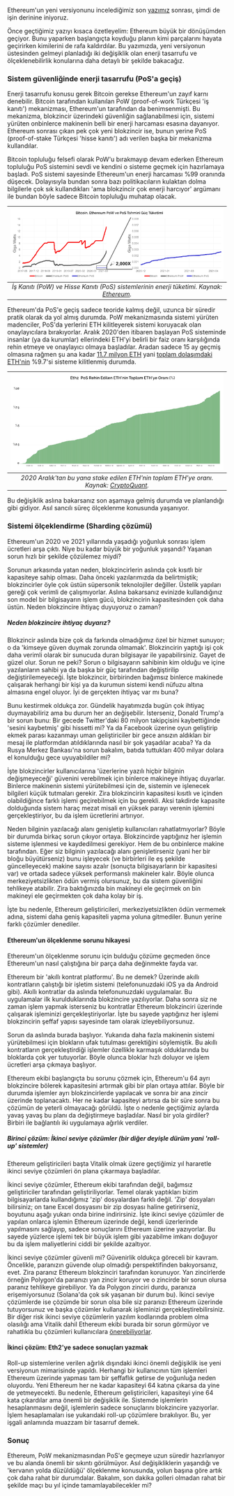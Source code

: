 Ethereum'un yeni versiyonunu incelediğimiz son [yazımız](/genel/2022/04/20/yeni-ethereumu-beklerken.html) sonrası, şimdi de işin derinine iniyoruz.

Önce geçtiğimiz yazıyı kısaca özetleyelim: Ethereum büyük bir dönüşümden geçiyor. Bunu yaparken başlangıçta koyduğu planın kimi parçalarını hayata geçirirken kimilerini de rafa kaldırdılar. Bu yazımızda, yeni versiyonun üstesinden gelmeyi planladığı iki değişiklik olan enerji tasarrufu ve ölçeklenebilirlik konularına daha detaylı bir şekilde bakacağız. 

### Sistem güvenliğinde enerji tasarrufu (PoS'a geçiş)
Enerji tasarrufu konusu gerek Bitcoin gerekse Ethereum'un zayıf karnı denebilir. Bitcoin tarafından kullanılan PoW (proof-of-work Türkçesi 'iş kanıtı') mekanizması, Ethereum'un tarafından da benimsenmişti. Bu mekanizma, blokzincir üzerindeki güvenliğin sağlanabilmesi için, sistemi yürüten onbinlerce makinenin belli bir enerji harcaması esasına dayanıyor. Ethereum sonrası çıkan pek çok yeni blokzincir ise, bunun yerine PoS (proof-of-stake Türkçesi 'hisse kanıtı') adı verilen başka bir mekanizma kullandılar. 

Bitcoin topluluğu felsefi olarak PoW'u bırakmayıp devam ederken Ethereum topluluğu PoS sistemini sevdi ve kendini o sisteme geçmek için hazırlamaya başladı. PoS sistemi sayesinde Ethereum'un enerji harcaması %99 oranında düşecek. Dolayısıyla bundan sonra bazı politikacıların kulaktan dolma bilgilerle çok sık kullandıkları 'ama blokzincir çok enerji harcıyor' argümanı ile bundan böyle sadece Bitcoin topluluğu muhatap olacak. 

| ![Pow_Pos_consumption](/assets/ethereum_power_consumption_v3_800.png)|
|:--:| 
| *İş Kanıtı (PoW) ve Hisse Kanıtı (PoS) sistemlerinin enerji tüketimi. Kaynak: [Ethereum](https://blog.ethereum.org/2021/05/18/country-power-no-more/).*|


Ethereum'da PoS'e geçiş sadece teoride kalmış değil, uzunca bir süredir pratik olarak da yol almış durumda. PoW mekanizmasında sistemi yürüten madenciler, PoS'da yerlerini ETH kilitleyerek sistemi koruyacak olan onaylayıcılara bırakıyorlar. Aralık 2020'den itibaren başlayan PoS sisteminde insanlar (ya da kurumlar) ellerindeki ETH'yi belirli bir faiz oranı karşılığında rehin etmeye ve onaylayıcı olmaya başladılar. Aradan sadece 15 ay geçmiş olmasına rağmen şu ana kadar [11.7 milyon ETH](https://beaconcha.in/) yani [toplam dolaşımdaki ETH'nin](https://etherscan.io/stat/supply) %9.7'si sisteme kilitlenmiş durumda. 

| ![total_staked_ETH](/assets/Ethereum_ETH_2_0_Staking_Rate_800.png)|
|:--:| 
| *2020 Aralık'tan bu yana stake edilen ETH'nin toplam ETH'ye oranı. Kaynak: [CryptoQuant](https://cryptoquant.com/asset/eth/chart/eth2/eth-20-staking-rate-percent?window=DAY&sma=0&ema=0&priceScale=linear&metricScale=linear&chartStyle=column).*|

Bu değişiklik aslına bakarsanız son aşamaya gelmiş durumda ve planlandığı gibi gidiyor. Asıl sancılı süreç ölçeklenme konusunda yaşanıyor.  

### Sistemi ölçeklendirme (Sharding çözümü)
Ethereum'un 2020 ve 2021 yıllarında yaşadığı yoğunluk sonrası işlem ücretleri arşa çıktı. Niye bu kadar büyük bir yoğunluk yaşandı? Yaşanan sorun hızlı bir şekilde çözülemez miydi? 

Sorunun arkasında yatan neden, blokzincirlerin aslında çok kısıtlı bir kapasiteye sahip olması. Daha önceki yazılarımızda da belirtmiştik; blokzincirler öyle çok üstün süpersonik teknolojiler değiller. Üstelik yapıları gereği çok verimli de çalışmıyorlar. Aslına bakarsanız evinizde kullandığınız son model bir bilgisayarın işlem gücü, blokzincirin kapasitesinden çok daha üstün. Neden blokzincire ihtiyaç duyuyoruz o zaman? 

##### Neden blokzincire ihtiyaç duyarız?
Blokzincir aslında bize çok da farkında olmadığımız özel bir hizmet sunuyor; o da 'kimseye güven duymak zorunda olmamak'. Blokzincirin yaptığı işi çok daha verimli olarak bir sunucuda duran bilgisayar ile yapabilirsiniz. Gayet de güzel olur. Sorun ne peki?  Sorun o bilgisayarın sahibinin kim olduğu ve içine yazılanların sahibi ya da başka bir güç tarafından değiştirilip değiştirilemeyeceği. İşte blokzincir, birbirinden bağımsız binlerce makinede çalışarak herhangi bir kişi ya da kurumun sistemi kendi nüfuzu altına almasına engel oluyor. İyi de gerçekten ihtiyaç var mı buna? 

Bunu kestirmek oldukça zor. Gündelik hayatımızda bugün çok ihtiyaç duymayabiliriz ama bu durum her an değişebilir. İsterseniz, Donald Trump'a bir sorun bunu: Bir gecede Twitter'daki 80 milyon takipçisini kaybettiğinde 'sesini kaybetmiş' gibi hissetti mi? Ya da Facebook üzerine oyun geliştirip ekmek parası kazanmayı uman geliştiriciler bir gece ansızın aldıkları bir mesaj ile platformdan atıldıklarında nasıl bir şok yaşadılar acaba? Ya da Rusya Merkez Bankası'na sorun bakalım, batıda tuttukları 400 milyar dolara el konulduğu gece uyuyabildiler mi?

İşte blokzincirler kullanıcılarına 'üzerlerine yazılı hiçbir bilginin değişmeyeceği' güvenini verebilmek için binlerce makineye ihtiyaç duyarlar. Binlerce makinenin sistemi yürütebilmesi için de, sistemin ve işlenecek bilgileri küçük tutmaları gerekir. Zira blokzincirin kapasitesi kısıtlı ve içinden olabildiğince farklı işlemi geçirebilmek için bu gerekli. Aksi takdirde kapasite dolduğunda sistem haraç mezat misali en yüksek parayı verenin işlemini gerçekleştiriyor, bu da işlem ücretlerini artırıyor. 

Neden bilginin yazılacağı alanı genişletip kullanıcıları rahatlatmıyorlar? Böyle bir durumda birkaç sorun çıkıyor ortaya. Blokzincirde yaptığınız her işlemin sisteme işlenmesi ve kaydedilmesi gerekiyor. Hem de bu onbinlerce makine tarafından. Eğer siz bilginin yazılacağı alanı genişletirseniz (yani her bir bloğu büyütürseniz) bunu işleyecek (ve birbirleri ile eş şekilde güncelleyecek) makine sayısı azalır (sonuçta bilgisayarların bir kapasitesi var) ve ortada sadece yüksek performanslı makineler kalır. Böyle olunca merkeziyetsizlikten ödün vermiş olursunuz, bu da sistem güvenliğini tehlikeye atabilir. Zira baktığınızda bin makineyi ele geçirmek on bin makineyi ele geçirmekten çok daha kolay bir iş. 

İşte bu nedenle, Ethereum geliştiricileri, merkeziyetsizlikten ödün vermemek adına, sistemi daha geniş kapasiteli yapma yoluna gitmediler. Bunun yerine farklı çözümler denediler. 

#### Ethereum'un ölçeklenme sorunu hikayesi
Ethereum'un ölçeklenme sorunu için bulduğu çözüme geçmeden önce Ethereum'un nasıl çalıştığına bir parça daha değinmekte fayda var. 

Ethereum bir 'akıllı kontrat platformu'. Bu ne demek? Üzerinde akıllı kontratların çalıştığı bir işletim sistemi (telefonunuzdaki iOS ya da Android gibi). Akıllı kontratlar da aslında telefonunuzdaki uygulamalar. Bu uygulamalar ilk kurulduklarında blokzincire yazılıyorlar. Daha sonra siz ne zaman işlem yapmak isterseniz bu kontratlar Ethereum blokzinciri üzerinde çalışarak işleminizi gerçekleştiriyorlar. İşte bu sayede yaptığınız her işlemi blokzincirin şeffaf yapısı sayesinde tam olarak izleyebiliyorsunuz.

Sorun da aslında burada başlıyor. Yukarıda daha fazla makinenin sistemi yürütebilmesi için blokların ufak tutulması gerektiğini söylemiştik. Bu akıllı kontratların gerçekleştirdiği işlemler özellikle karmaşık olduklarında bu bloklarda çok yer tutuyorlar. Böyle olunca bloklar hızlı doluyor ve işlem ücretleri arşa çıkmaya başlıyor.

Ethereum ekibi başlangıçta bu sorunu çözmek için, Ethereum'u 64 ayrı blokzincire bölerek kapasitesini artırmak gibi bir plan ortaya attılar. Böyle bir durumda işlemler ayrı blokzincirlerde yapılacak ve sonra bir ana zincir üzerinde toplanacaktı. Her ne kadar kapasiteyi artırsa da bir süre sonra bu çözümün de yeterli olmayacağı görüldü. İşte o nedenle geçtiğimiz aylarda yavaş yavaş bu planı da değiştirmeye başladılar. Nasıl bir yola girdiler? Birbiri ile bağlantılı iki uygulamaya ağırlık verdiler.

##### Birinci çözüm: İkinci seviye çözümler (bir diğer deyişle dürüm yani 'roll-up' sistemler)
Ethereum geliştiricileri başta Vitalik olmak üzere geçtiğimiz yıl hararetle ikinci seviye çözümleri ön plana çıkarmaya başladılar. 

İkinci seviye çözümler, Ethereum ekibi tarafından değil, bağımsız geliştiriciler tarafından geliştiriliyorlar. Temel olarak yaptıkları bizim bilgisayarlarda kullandığımız 'zip' dosyalardan farklı değil. 'Zip' dosyaları bilirsiniz; on tane Excel dosyasını bir zip dosyası haline getirirseniz, boyutunu aşağı yukarı onda birine indirirsiniz. İşte ikinci seviye çözümler de yapılan onlarca işlemin Ethereum üzerinde değil, kendi üzerlerinde yapılmasını sağlayıp, sadece sonuçlarını Ethereum üzerine yazıyorlar. Bu sayede yüzlerce işlemi tek bir büyük işlem gibi yazabilme imkanı doğuyor bu da işlem maliyetlerini ciddi bir şekilde azaltıyor. 

İkinci seviye çözümler güvenli mi? Güvenirlik oldukça göreceli bir kavram. Öncelikle, paranızın güvende olup olmadığı perspektifinden bakıyorsanız, evet. Zira paranız Ethereum blokzinciri tarafından korunuyor. Yan zincirlerde örneğin Polygon'da paranızı yan zincir koruyor ve o zincirde bir sorun olursa paranız tehlikeye girebiliyor. Ya da Polygon zinciri durdu, paranıza erişemiyorsunuz (Solana'da çok sık yaşanan bir durum bu). İkinci seviye çözümlerde ise çözümde bir sorun olsa bile siz paranızı Ethereum üzerinde tutuyorsunuz ve başka çözümler kullanarak işleminizi gerçekleştirebilirsiniz. Bir diğer risk ikinci seviye çözümlerin yazılım kodlarında problem olma olasılığı ama Vitalik dahil Ethereum ekibi burada bir sorun görmüyor ve rahatlıkla bu çözümleri kullanıcılara [önerebiliyorlar](https://vitalik.ca/general/2021/01/05/rollup.html).

#### İkinci çözüm: Eth2'ye sadece sonuçları yazmak
Roll-up sistemlerine verilen ağırlık dışındaki ikinci önemli değişiklik ise yeni versiyonun mimarisinde yapıldı. Herhangi bir kullanıcının tüm işlemleri Ethereum üzerinde yapması tam bir şeffaflık getirse de yoğunluğa neden oluyordu. Yeni Ethereum her ne kadar kapasiteyi 64 katına çıkarsa da yine de yetmeyecekti. Bu nedenle, Ethereum geliştiricileri, kapasiteyi yine 64 kata çıkardılar ama önemli bir değişiklik ile. Sistemde işlemlerin hesaplanmasını değil, işlemlerin sadece sonuçlarını blokzincire yazıyorlar. İşlem hesaplamaları ise yukarıdaki roll-up çözümlere bırakılıyor. Bu, yer işgali anlamında muazzam bir tasarruf demek.

### Sonuç
Ethereum, PoW mekanizmasından PoS'e geçmeye uzun süredir hazırlanıyor ve bu alanda önemli bir sıkıntı görülmüyor. Asıl değişikliklerin yaşandığı ve 'kervanın yolda düzüldüğü' ölçeklenme konusunda, yolun başına göre artık çok daha rahat bir durumdalar. Bakalım, son dakika golleri olmadan rahat bir şekilde maçı bu yıl içinde tamamlayabilecekler mi?

